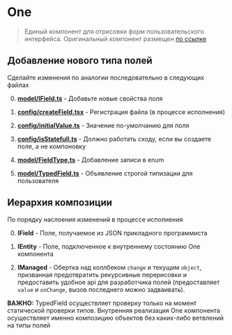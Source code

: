 # One

> Единый компонент для отрисовки форм пользовательского интерфейса. Оригинальный компонент размещен [по ссылке](https://theonekit.com)

## Добавление нового типа полей

Сделайте изменения по аналогии последовательно в следующих файлах

0. **[model/IField.ts](./model/IField.ts)** - Добавьте новые свойства поля

1. **[config/createField.tsx](./config/createField.tsx)** - Регистрация файла (в процессе исполнения)

2. **[config/initialValue.ts](./config/initialValue.ts)** - Значение по-умолчанию для поля

3. **[config/isStatefull.ts](./config/isStatefull.ts)** - Должно работать сходу, если вы создаете поле, а не компоновку

4. **[model/FieldType.ts](./model/FieldType.ts)** - Добавление записи в enum

5. **[model/TypedField.ts](./model/TypedField.ts)** - Объявление строгой типизации для пользователя

## Иерархия композиции

По порядку наслоения изменений в процессе исполнения

0. **IField** - Поле, получаемое из JSON прикладного программиста

1. **IEntity** - Поле, подключенное к внутреннему состоянию One компонента

2. **IManaged** - Обертка над коллбеком `change` и текущим `object`, призванная предотвратить рекурсивные перерисовки и предоставить удобное api для разработчика полей (предоставляет `value` и `onChange`, вызов последнего можно задваивать).

**ВАЖНО:** TypedField осуществляет проверку только на момент статической проверки типов. Внутренняя реализация One компонента осуществляет именно композицию объектов без каких-либо ветвлений на типы полей
